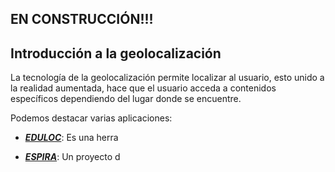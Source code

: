 ## EN CONSTRUCCIÓN!!!

## 

## Introducción a la geolocalización

La tecnología de la geolocalización permite localizar al usuario, esto unido a la realidad aumentada, hace que el usuario acceda a contenidos específicos dependiendo del lugar donde se encuentre.



Podemos destacar varias aplicaciones:

* [_**EDULOC**_](http://www.eduloc.net/es): Es una herra

* [_**ESPIRA**_](http://espira.aumentaty.com/): Un proyecto d





